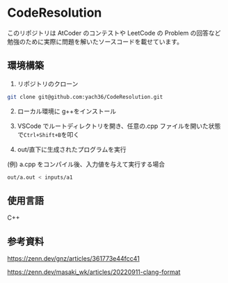 # CodeResolution

このリポジトリは AtCoder のコンテストや LeetCode の Problem の回答など勉強のために実際に問題を解いたソースコードを載せています。

## 環境構築

1. リポジトリのクローン

```bash
git clone git@github.com:yach36/CodeResolution.git
```

2. ローカル環境に g++をインストール

3. VSCode でルートディレクトリを開き、任意の.cpp ファイルを開いた状態で`Ctrl+Shift+B`を叩く

4. out/直下に生成されたプログラムを実行

(例) a.cpp をコンパイル後、入力値を与えて実行する場合

```bash
out/a.out < inputs/a1
```

## 使用言語

C++

## 参考資料

https://zenn.dev/gnz/articles/361773e44fcc41

https://zenn.dev/masaki_wk/articles/20220911-clang-format

